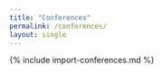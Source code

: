 ```yaml
---
title: "Conferences"
permalink: /conferences/
layout: single
---
```


{% include import-conferences.md %}
